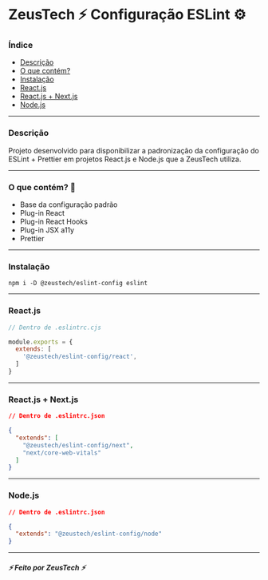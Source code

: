 # ZeusTech ⚡ Configuração ESLint ⚙️

### Índice
<ul>
  <a href="#descrição"><li>Descrição</li></a>
  <a href="#o-que-contém?"><li>O que contém?</li></a>
  <a href="#instalação"><li>Instalação</li></a>
  <a href="#react.js"><li>React.js</li></a>
  <a href="#react.js-+-next.js"><li>React.js + Next.js</li></a>
  <a href="#node.js"><li>Node.js</li></a>
</ul>

---

### Descrição

Projeto desenvolvido para disponibilizar a padronização da configuração do ESLint + Prettier em projetos React.js e Node.js que a ZeusTech utiliza.

---

### O que contém? 🤔

- Base da configuração padrão
- Plug-in React
- Plug-in React Hooks
- Plug-in JSX a11y
- Prettier

---

### Instalação

```npm i -D @zeustech/eslint-config eslint```

---

### React.js

```cjs
// Dentro de .eslintrc.cjs

module.exports = {
  extends: [
    '@zeustech/eslint-config/react',
  ]
}
```

---

### React.js + Next.js

```json
// Dentro de .eslintrc.json

{
  "extends": [
    "@zeustech/eslint-config/next", 
    "next/core-web-vitals"
  ]
}
```

---

### Node.js

```json
// Dentro de .eslintrc.json

{
  "extends": "@zeustech/eslint-config/node"
}
```

---

##### ⚡ Feito por ZeusTech ⚡ 